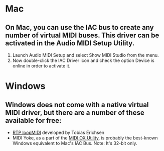 # Mac

## On Mac, you can use the IAC bus to create any number of virtual MIDI buses. This driver can be activated in the Audio MIDI Setup Utility.

1. Launch Audio MIDI Setup and select Show MIDI Studio from the menu.
2. Now double-click the IAC Driver icon and check the option Device is online in order to activate it.

# Windows

## Windows does not come with a native virtual MIDI driver, but there are a number of these available for free:

* [RTP loopMIDI](http://www.tobias-erichsen.de/software/loopmidi.html) developed by Tobias Erichsen
* MIDI Yoke, as a part of the [MIDI OX Utility](http://www.midiox.com/), is probably the best-known Windows equivalent to Mac's IAC Bus. Note: It's 32-bit only.
